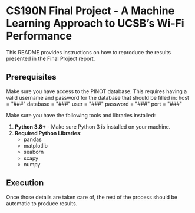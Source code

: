 # CS190N Final Project - A Machine Learning Approach to UCSB’s Wi-Fi Performance

This README provides instructions on how to reproduce the results presented in the Final Project report.

## Prerequisites
Make sure you have access to the PINOT database. This requires having a valid username and password for the database that should be filled in:
host = "###"
database = "###"
user = "###"
password = "###"
port = "###"

Make sure you have the following tools and libraries installed:
1. **Python 3.8+** - Make sure Python 3 is installed on your machine.
2. **Required Python Libraries**:
   - pandas
   - matplotlib
   - seaborn
   - scapy
   - numpy

## Execution
Once those details are taken care of, the rest of the process should be automatic to produce results. 
